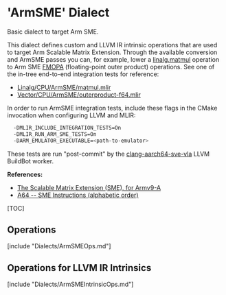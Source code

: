 # 'ArmSME' Dialect

Basic dialect to target Arm SME.

This dialect defines custom and LLVM IR intrinsic operations that are used to
target Arm Scalable Matrix Extension. Through the available conversion and
ArmSME passes you can, for example, lower a
[linalg.matmul](https://mlir.llvm.org/docs/Dialects/Linalg/#linalgmatmul-linalgmatmulop)
operation to Arm SME
[FMOPA](https://developer.arm.com/documentation/ddi0602/2023-03/SME-Instructions/FMOPA--widening---Half-precision-floating-point-sum-of-outer-products-and-accumulate-)
(floating-point outer product) operations. See one of the in-tree end-to-end
integration tests for reference:

* [Linalg/CPU/ArmSME/matmul.mlir](https://github.com/llvm/llvm-project/blob/main/mlir/test/Integration/Dialect/Linalg/CPU/ArmSME/matmul.mlir)
* [Vector/CPU/ArmSME/outerproduct-f64.mlir](https://github.com/llvm/llvm-project/blob/main/mlir/test/Integration/Dialect/Vector/CPU/ArmSME/outerproduct-f64.mlir)

In order to run ArmSME integration tests, include these flags in the CMake
invocation when configuring LLVM and MLIR:
```bash
  -DMLIR_INCLUDE_INTEGRATION_TESTS=On
  -DMLIR_RUN_ARM_SME_TESTS=On
  -DARM_EMULATOR_EXECUTABLE=<path-to-emulator>
```

These tests are run "post-commit" by the
[clang-aarch64-sve-vla](https://lab.llvm.org/buildbot/#/builders/197) LLVM
BuildBot worker.

**References:**

* [The Scalable Matrix Extension (SME), for Armv9-A](https://developer.arm.com/documentation/ddi0616)
* [A64 -- SME Instructions (alphabetic order)](https://developer.arm.com/documentation/ddi0602/2023-03/SME-Instructions)

[TOC]

## Operations

[include "Dialects/ArmSMEOps.md"]

## Operations for LLVM IR Intrinsics

[include "Dialects/ArmSMEIntrinsicOps.md"]
